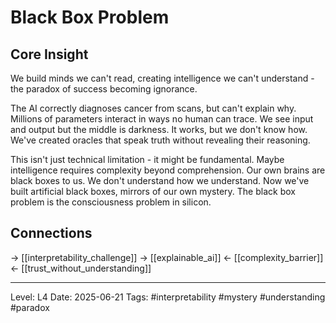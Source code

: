# Black Box Problem

## Core Insight
We build minds we can't read, creating intelligence we can't understand - the paradox of success becoming ignorance.

The AI correctly diagnoses cancer from scans, but can't explain why. Millions of parameters interact in ways no human can trace. We see input and output but the middle is darkness. It works, but we don't know how. We've created oracles that speak truth without revealing their reasoning.

This isn't just technical limitation - it might be fundamental. Maybe intelligence requires complexity beyond comprehension. Our own brains are black boxes to us. We don't understand how we understand. Now we've built artificial black boxes, mirrors of our own mystery. The black box problem is the consciousness problem in silicon.

## Connections
→ [[interpretability_challenge]]
→ [[explainable_ai]]
← [[complexity_barrier]]
← [[trust_without_understanding]]

---
Level: L4
Date: 2025-06-21
Tags: #interpretability #mystery #understanding #paradox
